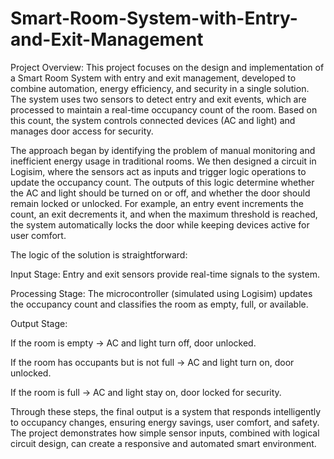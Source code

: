 # Smart-Room-System-with-Entry-and-Exit-Management
Project Overview:
This project focuses on the design and implementation of a Smart Room System with entry and exit management, developed to combine automation, energy efficiency, and security in a single solution. The system uses two sensors to detect entry and exit events, which are processed to maintain a real-time occupancy count of the room. Based on this count, the system controls connected devices (AC and light) and manages door access for security.

The approach began by identifying the problem of manual monitoring and inefficient energy usage in traditional rooms. We then designed a circuit in Logisim, where the sensors act as inputs and trigger logic operations to update the occupancy count. The outputs of this logic determine whether the AC and light should be turned on or off, and whether the door should remain locked or unlocked. For example, an entry event increments the count, an exit decrements it, and when the maximum threshold is reached, the system automatically locks the door while keeping devices active for user comfort.

The logic of the solution is straightforward:

Input Stage: Entry and exit sensors provide real-time signals to the system.

Processing Stage: The microcontroller (simulated using Logisim) updates the occupancy count and classifies the room as empty, full, or available.

Output Stage:

If the room is empty → AC and light turn off, door unlocked.

If the room has occupants but is not full → AC and light turn on, door unlocked.

If the room is full → AC and light stay on, door locked for security.

Through these steps, the final output is a system that responds intelligently to occupancy changes, ensuring energy savings, user comfort, and safety. The project demonstrates how simple sensor inputs, combined with logical circuit design, can create a responsive and automated smart environment.
